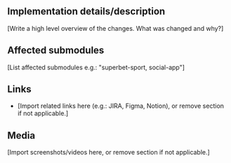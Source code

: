 ## Implementation details/description
[Write a high level overview of the changes. What was changed and why?]

## Affected submodules
[List affected submodules e.g.: "superbet-sport, social-app"]

## Links
* [Import related links here (e.g.: JIRA, Figma, Notion), or remove section if not applicable.]

## Media
[Import screenshots/videos here, or remove section if not applicable.]
